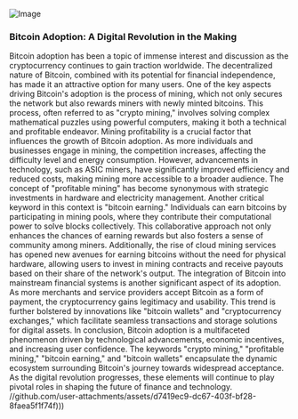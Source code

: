 
![Image](https://github.com/user-attachments/assets/d7419ec9-dc67-403f-bf28-8faea5f1f74f)
### Bitcoin Adoption: A Digital Revolution in the Making
Bitcoin adoption has been a topic of immense interest and discussion as the cryptocurrency continues to gain traction worldwide. The decentralized nature of Bitcoin, combined with its potential for financial independence, has made it an attractive option for many users. One of the key aspects driving Bitcoin's adoption is the process of mining, which not only secures the network but also rewards miners with newly minted bitcoins. This process, often referred to as "crypto mining," involves solving complex mathematical puzzles using powerful computers, making it both a technical and profitable endeavor.
Mining profitability is a crucial factor that influences the growth of Bitcoin adoption. As more individuals and businesses engage in mining, the competition increases, affecting the difficulty level and energy consumption. However, advancements in technology, such as ASIC miners, have significantly improved efficiency and reduced costs, making mining more accessible to a broader audience. The concept of "profitable mining" has become synonymous with strategic investments in hardware and electricity management.
Another critical keyword in this context is "bitcoin earning." Individuals can earn bitcoins by participating in mining pools, where they contribute their computational power to solve blocks collectively. This collaborative approach not only enhances the chances of earning rewards but also fosters a sense of community among miners. Additionally, the rise of cloud mining services has opened new avenues for earning bitcoins without the need for physical hardware, allowing users to invest in mining contracts and receive payouts based on their share of the network's output.
The integration of Bitcoin into mainstream financial systems is another significant aspect of its adoption. As more merchants and service providers accept Bitcoin as a form of payment, the cryptocurrency gains legitimacy and usability. This trend is further bolstered by innovations like "bitcoin wallets" and "cryptocurrency exchanges," which facilitate seamless transactions and storage solutions for digital assets.
In conclusion, Bitcoin adoption is a multifaceted phenomenon driven by technological advancements, economic incentives, and increasing user confidence. The keywords "crypto mining," "profitable mining," "bitcoin earning," and "bitcoin wallets" encapsulate the dynamic ecosystem surrounding Bitcoin's journey towards widespread acceptance. As the digital revolution progresses, these elements will continue to play pivotal roles in shaping the future of finance and technology.
 //github.com/user-attachments/assets/d7419ec9-dc67-403f-bf28-8faea5f1f74f)))
